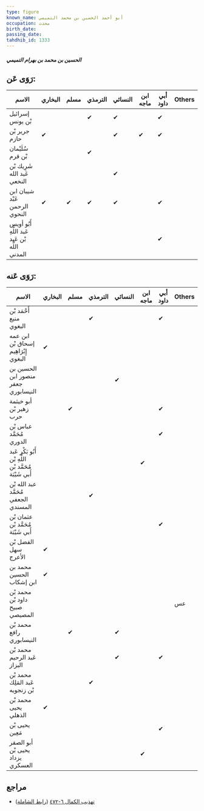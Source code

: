 ```yaml
---
type: figure
known_name: أبو أحمد الحسين بن محمد التميمي
occupation: محدث
birth_date:
passing_date:
tahdhib_id: 1333
---
```

##### الحسين بن محمد بن بهرام التميمي

## رَوَى عَن:
| الاسم                                          | البخاري | مسلم | الترمذي | النسائي | ابن ماجه | أبي داود | Others |
| ---------------------------------------------- | ------- | ---- | ------- | ------- | -------- | -------- | ------ |
| إسرائيل بْن يونس                               |         |      | ✔       | ✔       |          | ✔        |        |
| جرير بْن حازم                                  | ✔       |      |         | ✔       | ✔        | ✔        |        |
| سُلَيْمان بْن قرم                              |         |      | ✔       |         |          |          |        |
| شَرِيك بْن عَبد الله النخعي                    |         |      |         | ✔       |          |          |        |
| شيبان ابن عَبْد الرحمن النحوي                  | ✔       | ✔    | ✔       | ✔       |          | ✔        |        |
| أَبُو أويس عَبد اللَّهِ بْن عَبد اللَّه المدني |         |      |         |         |          | ✔        |        |
## رَوَى عَنه:
| الاسم                                                  | البخاري | مسلم | الترمذي | النسائي | ابن ماجه | أبي داود | Others |
| ------------------------------------------------------ | ------- | ---- | ------- | ------- | -------- | -------- | ------ |
| أَحْمَد بْن منيع البغوي                                |         |      | ✔       |         |          | ✔        |        |
| ابن عمه إسحاق بْن إِبْرَاهِيم البغوي                   | ✔       |      |         |         |          |          |        |
| الحسين بن منصور ابن جعفر النيسابوري                    |         |      |         | ✔       |          |          |        |
| أبو خيثمة زهير بْن حرب                                 |         | ✔    |         |         |          | ✔        |        |
| عباس بْن مُحَمَّد الدوري                               |         |      |         |         |          | ✔        |        |
| أَبُو بَكْر عَبد اللَّهِ بْن مُحَمَّد بْن أَبي شَيْبَة |         |      |         |         | ✔        |          |        |
| عبد الله بْن مُحَمَّد الجعفي المسندي                   |         |      | ✔       |         |          |          |        |
| عثمان بْن مُحَمَّد بْن أَبي شَيْبَة                    |         |      |         |         |          | ✔        |        |
| الفضل بْن سهل الأعرج                                   | ✔       |      |         |         |          |          |        |
| محمد بن الحسين ابن إشكاب                               | ✔       |      |         |         |          |          |        |
| محمد بْن داود بْن صبيح المصيصي                         |         |      |         |         |          |          | عس     |
| محمد بْن رافع النيسابوري                               |         | ✔    |         | ✔       |          |          |        |
| محمد بْن عَبد الرحيم البزاز                            |         |      |         | ✔       |          | ✔        |        |
| محمد بْن عَبد المَلِك بْن زنجويه                       |         |      | ✔       |         |          |          |        |
| محمد بْن يحيى الذهلي                                   | ✔       |      |         |         |          |          |        |
| يحيى بْن مَعِين                                        |         |      |         |         |          | ✔        |        |
| أبو الصقر يحيى بْن يزداد العسكري                       |         |      |         |         | ✔        |          |        |
## مراجع
- [تهذيب الكمال ٦-٤٧٢](obsidian://open?vault=Tahdhib-al-Kamal&file=Figures/١٣٣٣-الحسين%20بن%20محمد%20بن%20بهرام%20التميمي) ([رابط الشاملة](https://shamela.ws/book/3722/3136))